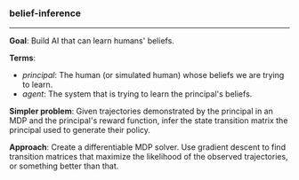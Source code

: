 ### belief-inference

---

**Goal**: Build AI that can learn humans' beliefs.

**Terms**: 

- *principal*: The human (or simulated human) whose beliefs we are trying to learn.
- *agent*: The system that is trying to learn the principal's beliefs.

**Simpler problem**: Given trajectories demonstrated by the principal in an MDP and the principal's reward function, infer the state transition matrix the principal used to generate their policy.

**Approach**: Create a differentiable MDP solver. Use gradient descent to find transition matrices that maximize the likelihood of the observed trajectories, or something better than that.